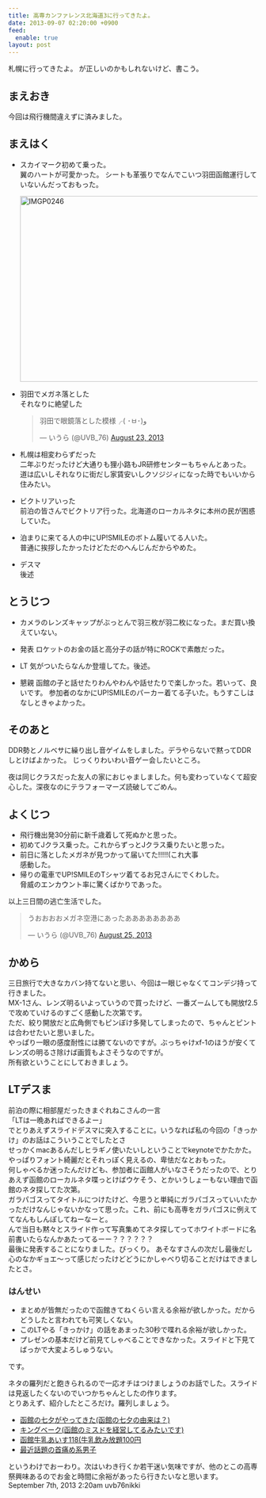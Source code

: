 ```yaml
---
title: 高専カンファレンス北海道3に行ってきたよ。
date: 2013-09-07 02:20:00 +0900
feed:
  enable: true
layout: post
---
```

<p>札幌に行ってきたよ。 が正しいのかもしれないけど、書こう。</p>    <h2>まえおき</h2>    <p>今回は飛行機間違えずに済みました。</p>    <h2>まえはく</h2>    <ul>      <li>        <p>          スカイマーク初めて乗った。<br>          翼のハートが可愛かった。          シートも革張りでなんでこいつ羽田函館運行していないんだっておもった。        </p>      </li>      <a href="http://www.flickr.com/photos/56290428@N06/9623687552/" title="IMGP0246 by ikaruga777, on Flickr" target="_blank"><img src="https://farm4.staticflickr.com/3769/9623687552_c5e1c90862.jpg" width="500" height="375" alt="IMGP0246"></a>      <li>        <p>          羽田でメガネ落とした<br>          それなりに絶望した        </p>      </li>      <blockquote class="twitter-tweet">        <p>羽田で眼鏡落とした模様╭( ･ㅂ･)و</p>        — いうら (@UVB_76)        <a href="https://twitter.com/UVB_76/statuses/370801886149881856" target="_blank">August 23, 2013</a>      </blockquote>      <script async src="//platform.twitter.com/widgets.js" charset="utf-8"></script>      <li>        <p>          札幌は相変わらずだった<br>          二年ぶりだったけど大通りも狸小路もJR研修センターもちゃんとあった。          道は広いしそれなりに街だし家賃安いしクソジジィになった時でもいいから住みたい。        </p>      </li>      <li>        <p>          ビクトリアいった<br>          前泊の皆さんでビクトリア行った。北海道のローカルネタに本州の民が困惑していた。        </p>      </li>      <li>        <p>          泊まりに来てる人の中にUP!SMILEのボトム履いてる人いた。<br>          普通に挨拶したかったけどただのへんじんだからやめた。        </p>      </li>      <li>        <p>          デスマ<br>          後述        </p>      </li>    </ul>    <h2>とうじつ</h2>    <ul>      <li>        <p>          カメラのレンズキャップがぶっとんで羽三枚が羽二枚になった。まだ買い換えていない。        </p>      </li>      <li>        <p>発表 ロケットのお金の話と高分子の話が特にROCKで素敵だった。</p>      </li>      <li><p>LT 気がついたらなんか登壇してた。後述。</p></li>      <li>        <p>          懇親          函館の子と話せたりわんやわんや話せたりで楽しかった。若いって、良いです。          参加者のなかにUP!SMILEのパーカー着てる子いた。もうすこしはなしときゃよかった。        </p>      </li>    </ul>    <h2>そのあと</h2>    <p>      DDR勢とノルベサに繰り出し音ゲイムをしました。デラやらないで黙ってDDRしとけばよかった。      じっくりわいわい音ゲー会したいところ。    </p>    <p>      夜は同じクラスだった友人の家におじゃましました。何も変わっていなくて超安心した。深夜なのにテラフォーマーズ読破してごめん。    </p>    <h2>よくじつ</h2>    <ul>      <li>飛行機出発30分前に新千歳着して死ぬかと思った。</li>      <li>初めてJクラス乗った。これからずっとJクラス乗りたいと思った。</li>      <li>        前日に落としたメガネが見つかって届いてた!!!!!(これ大事<br>        感動した。      </li>      <li>        帰りの電車でUP!SMILEのTシャツ着てるお兄さんにでくわした。<br>        脅威のエンカウント率に驚くばかりであった。      </li>    </ul>    <p>以上三日間の逃亡生活でした。</p>    <blockquote class="twitter-tweet">      <p>うおおおおメガネ空港にあったああああああああ</p>      — いうら (@UVB_76)      <a href="https://twitter.com/UVB_76/statuses/371479891071348736" target="_blank">August 25, 2013</a>    </blockquote>    <script async src="//platform.twitter.com/widgets.js" charset="utf-8"></script>    <h2>かめら</h2>    <p>      三日旅行で大きなカバン持てないと思い、今回は一眼じゃなくてコンデジ持って行きました。<br>      MX-1さん、レンズ明るいよっていうので買ったけど、一番ズームしても開放f2.5で攻めていけるのすごく感動した次第です。<br>      ただ、絞り開放だと広角側でもピンぼけ多発してしまったので、ちゃんとピントは合わせたいと思いました。<br>      やっぱり一眼の感度耐性には勝てないのですが。ぶっちゃけxf-1のほうが安くてレンズの明るさ除けば画質もよさそうなのですが。<br>      所有欲ということにしておきましょう。    </p>    <h2>LTデスま</h2>    <p>      前泊の際に相部屋だったきまぐれねこさんの一言<br>      「LTは一晩あればできるよー」<br>      でとりあえずスライドデスマに突入することに。いうなれば私の今回の「きっかけ」のお話はこういうことでしたとさ<br>      せっかくmacあるんだしヒラギノ使いたいしということでkeynoteでかたかた。やっぱりフォント綺麗だとそれっぽく見えるの、卑怯だなとおもった。<br>      何しゃべるか迷ったんだけども、参加者に函館人がいなさそうだったので、とりあえず函館のローカルネタ喋っとけばウケそう、とかいうしょーもない理由で函館のネタ探してた次第。<br>      ガラパゴスってタイトルにつけたけど、今思うと単純にガラパゴスっていいたかっただけなんじゃないかなって思った。これ、前にも高専をガラパゴスに例えててなんもしんぽしてねーなーと。<br>      んで当日も黙々とスライド作って写真集めてネタ探してってホワイトボードに名前書いたらなんかあたってるーー？？？？？？<br>      最後に発表することになりました。びっくり。      あそなすさんの次だし最後だし心のなかギョエ～って感じだったけどどうにかしゃべり切ることだけはできましたとさ。    </p>    <h3>はんせい</h3>    <ul>      <li>        まとめが皆無だったので函館きてねくらい言える余裕が欲しかった。だからどうしたと言われても可笑しくない。      </li>      <li>        このLTやる「きっかけ」の話をあまった30秒で喋れる余裕が欲しかった。      </li>      <li>        プレゼンの基本だけど前見てしゃべることできなかった。スライドと下見てばっかで大変よろしゅうない。      </li>    </ul>    <p>です。</p>    <p>      ネタの羅列だと飽きられるので一応オチはつけましょうのお話でした。スライドは見返したくないのでいつかちゃんとしたの作ります。<br>      とりあえず、紹介したところだけ。羅列しましょう。    </p>    <ul>      <li>        <a target="_blank" href="http://www.hakodate150.com/modules/pico2/index.php?content_id=91">          函館の七夕がやってきた(函館の七夕の由来は？)</a>      </li>      <li>        <a target="_blank" href="http://www.kingbake.co.jp/">キングベーク(函館のミスドを経営してるみたいです)</a>      </li>      <li>        <a target="_blank" href="http://www.e-milk.co.jp/ice118/">函館牛乳あいす118(牛乳飲み放題100円</a>      </li>      <li>        <a target="_blank" href="http://increment-llc.sblo.jp/article/70706433.html">最近話題の首痛め系男子</a>      </li>    </ul>    というわけでおーわり。次はいわき行くか若干迷い気味ですが、他のとこの高専祭興味あるのでお金と時間に余裕があったら行きたいなと思います。    <div id="footer">      <span id="timestamp"> September 7th, 2013 2:20am </span>      <span class="tag">uvb76nikki</span>    </div>
